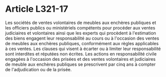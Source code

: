 # Article L321-17

Les sociétés de ventes volontaires de meubles aux enchères publiques et les officiers publics ou ministériels compétents pour procéder aux ventes judiciaires et volontaires ainsi que les experts qui procèdent à l'estimation des biens engagent leur responsabilité au cours ou à l'occasion des ventes de meubles aux enchères publiques, conformément aux règles applicables à ces ventes. Les clauses qui visent à écarter ou à limiter leur responsabilité sont interdites et réputées non écrites. Les actions en responsabilité civile engagées à l'occasion des prisées et des ventes volontaires et judiciaires de meuble aux enchères publiques se prescrivent par cinq ans à compter de l'adjudication ou de la prisée.